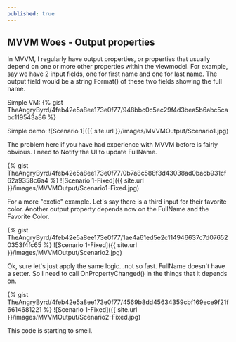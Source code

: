 ```yaml
---
published: true
---
```


## MVVM Woes - Output properties

In MVVM, I regularly have output properties, or properties that usually depend on one or more other properties within the viewmodel.  For example, say we have 2 input fields, one for first name and one for last name.  The output field would be a string.Format() of these two fields showing the full name.  

Simple VM:
{% gist TheAngryByrd/4feb42e5a8ee173e0f77/948bbc0c5ec29f4d3bea5b6abc5cabc119543a86 %}

Simple demo:
![Scenario 1]({{ site.url }}/images/MVVMOutput/Scenario1.jpg)

The problem here if you have had experience with MVVM before is fairly obvious.  I need to Notify the UI to update FullName.

{% gist TheAngryByrd/4feb42e5a8ee173e0f77/0b7a8c588f3d43038ad0bacb931cf62a9358c6a4 %}
![Scenario 1-Fixed]({{ site.url }}/images/MVVMOutput/Scenario1-Fixed.jpg)

For a more "exotic" example.  Let's say there is a third input for their favorite color.  Another output property depends now on the FullName and the Favorite Color.

{% gist TheAngryByrd/4feb42e5a8ee173e0f77/1ae4a61ed5e2c114946637c7d076520353f4fc65 %}
![Scenario 1-Fixed]({{ site.url }}/images/MVVMOutput/Scenario2.jpg)

Ok, sure let's just apply the same logic...not so fast.  FullName doesn't have a setter.  So I need to call OnPropertyChanged() in the things that it depends on.  

{% gist TheAngryByrd/4feb42e5a8ee173e0f77/4569b8dd45634359cbf169ece9f21f6614681221 %}
![Scenario 1-Fixed]({{ site.url }}/images/MVVMOutput/Scenario2-Fixed.jpg)

This code is starting to smell.
